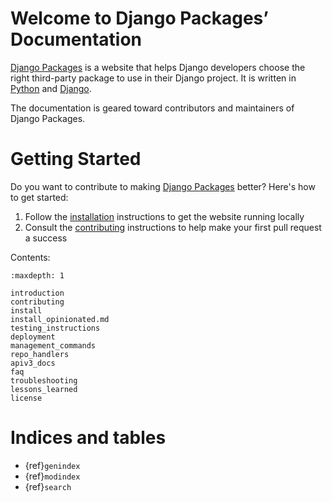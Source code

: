 # Welcome to Django Packages’ Documentation

[Django Packages](https://djangopackages.org/) is a website that helps Django developers choose the right third-party package to use in their Django project. It is written in [Python](https://www.python.org/) and [Django](https://www.djangoproject.com/). 

The documentation is geared toward contributors and maintainers of Django Packages. 

# Getting Started

Do you want to contribute to making [Django Packages](https://djangopackages.org/) better? Here's how to get started:

1. Follow the [installation] instructions to get the website running locally 
2. Consult the [contributing] instructions to help make your first pull request a success 

Contents:

```{toctree}
:maxdepth: 1

introduction
contributing
install
install_opinionated.md
testing_instructions
deployment
management_commands
repo_handlers
apiv3_docs
faq
troubleshooting
lessons_learned
license
```

# Indices and tables

- {ref}`genindex`
- {ref}`modindex`
- {ref}`search`

[contributing]: contributing.md
[installation]: install.md
